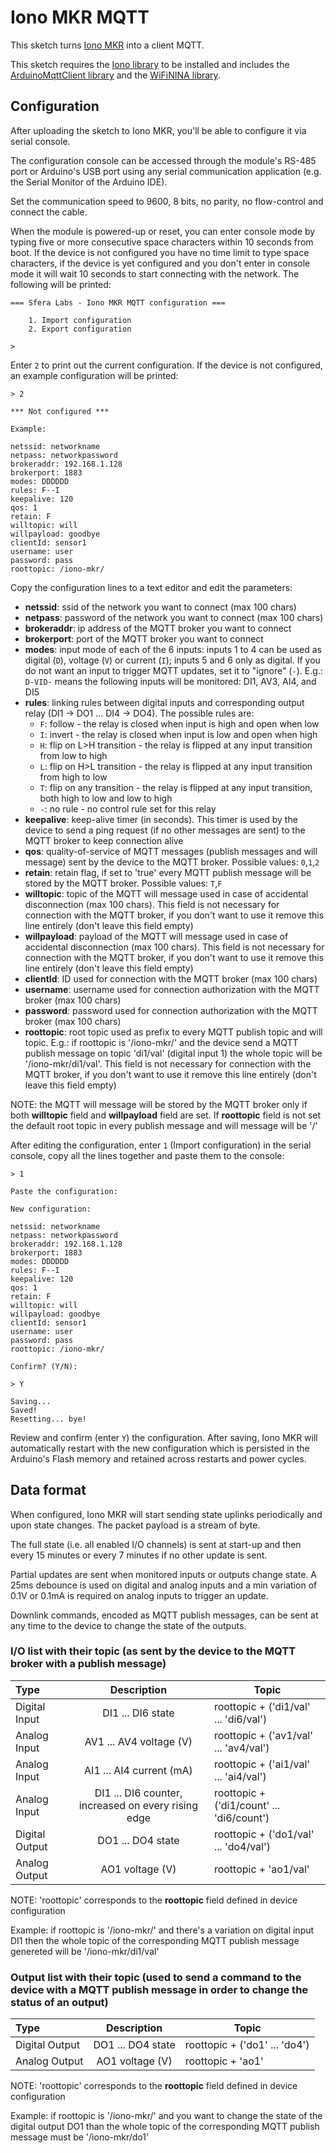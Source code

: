 # Iono MKR MQTT

This sketch turns [Iono MKR](https://www.sferalabs.cc/iono-mkr/) into a client MQTT.

This sketch requires the [Iono library](https://github.com/sfera-labs/iono/tree/master/Iono) to be installed and includes the [ArduinoMqttClient library](https://github.com/arduino-libraries/ArduinoMqttClient) and the [WiFiNINA library](https://github.com/arduino-libraries/WiFiNINA).

## Configuration

After uploading the sketch to Iono MKR, you'll be able to configure it via serial console.

The configuration console can be accessed through the module's RS-485 port or Arduino's USB port using any serial communication application (e.g. the Serial Monitor of the Arduino IDE).

Set the communication speed to 9600, 8 bits, no parity, no flow-control and connect the cable.

When the module is powered-up or reset, you can enter console mode by typing five or more consecutive space characters within 10 seconds from boot. If the device is not configured you have no time limit to type space characters, if the device is yet configured and you don't enter in console mode it will wait 10 seconds to start connecting with the network. The following will be printed:

```
=== Sfera Labs - Iono MKR MQTT configuration ===

    1. Import configuration
    2. Export configuration

> 
```

Enter `2` to print out the current configuration. If the device is not configured, an example configuration will be printed:

```
> 2

*** Not configured ***

Example:

netssid: networkname
netpass: networkpassword
brokeraddr: 192.168.1.128
brokerport: 1883
modes: DDDDDD
rules: F--I
keepalive: 120
qos: 1
retain: F
willtopic: will
willpayload: goodbye
clientId: sensor1
username: user
password: pass
roottopic: /iono-mkr/
```

Copy the configuration lines to a text editor and edit the parameters:

- **netssid**: ssid of the network you want to connect (max 100 chars)
- **netpass**: password of the network you want to connect (max 100 chars)
- **brokeraddr**: ip address of the MQTT broker you want to connect
- **brokerport**: port of the MQTT broker you want to connect
- **modes**: input mode of each of the 6 inputs: inputs 1 to 4 can be used as digital (`D`), voltage (`V`) or current (`I`); inputs 5 and 6 only as digital. If you do not want an input to trigger MQTT updates, set it to "ignore" (`-`). E.g.: `D-VID-` means the following inputs will be monitored: DI1, AV3, AI4, and DI5
- **rules**: linking rules between digital inputs and corresponding output relay (DI1 -> DO1 ... DI4 -> DO4). The possible rules are:
    - `F`: follow - the relay is closed when input is high and open when low    
    - `I`: invert - the relay is closed when input is low and open when high    
    - `H`: flip on L>H transition - the relay is flipped at any input transition from low to high    
    - `L`: flip on H>L transition - the relay is flipped at any input transition from high to low    
    - `T`: flip on any transition - the relay is flipped at any input transition, both high to low and low to high    
    - `-`: no rule - no control rule set for this relay
- **keepalive**: keep-alive timer (in seconds). This timer is used by the device to send a ping request (if no other messages are sent) to the MQTT broker to keep connection alive
- **qos**: quality-of-service of MQTT messages (publish messages and will message) sent by the device to the MQTT broker. Possible values: `0`,`1`,`2`
- **retain**: retain flag, if set to 'true' every MQTT publish message will be stored by the MQTT broker. Possible values: `T`,`F`
- **willtopic**: topic of the MQTT will message used in case of accidental disconnection (max 100 chars). This field is not necessary for connection with the MQTT broker, if you don't want to use it remove this line entirely (don't leave this field empty)
- **willpayload**: payload of the MQTT will message used in case of accidental disconnection (max 100 chars). This field is not necessary for connection with the MQTT broker, if you don't want to use it remove this line entirely (don't leave this field empty)
- **clientId**: ID used for connection with the MQTT broker (max 100 chars)
- **username**: username used for connection authorization with the MQTT broker (max 100 chars)
- **password**: password used for connection authorization with the MQTT broker (max 100 chars)
- **roottopic**: root topic used as prefix to every MQTT publish topic and will topic. E.g.: if roottopic is '/iono-mkr/' and the device send a MQTT publish message on topic 'di1/val' (digital input 1) the whole topic will be '/iono-mkr/di1/val'. This field is not necessary for connection with the MQTT broker, if you don't want to use it remove this line entirely (don't leave this field empty)
 
NOTE: the MQTT will message will be stored by the MQTT broker only if both **willtopic** field and **willpayload** field are set. If **roottopic** field is not set the default root topic in every publish message and will message will be '/'

After editing the configuration, enter `1` (Import configuration) in the serial console, copy all the lines together and paste them to the console:

```
> 1

Paste the configuration:

New configuration:

netssid: networkname
netpass: networkpassword
brokeraddr: 192.168.1.128
brokerport: 1883
modes: DDDDDD
rules: F--I
keepalive: 120
qos: 1
retain: F
willtopic: will
willpayload: goodbye
clientId: sensor1
username: user
password: pass
roottopic: /iono-mkr/

Confirm? (Y/N):

> Y

Saving...
Saved!
Resetting... bye!
```

Review and confirm (enter `Y`) the configuration.  After saving, Iono MKR will automatically restart with the new configuration which is persisted in the Arduino's Flash memory and retained across restarts and power cycles.

## Data format

When configured, Iono MKR will start sending state uplinks periodically and upon state changes. The packet payload is a stream of byte.

The full state (i.e. all enabled I/O channels) is sent at start-up and then every 15 minutes or every 7 minutes if no other update is sent.

Partial updates are sent when monitored inputs or outputs change state. A 25ms debounce is used on digital and analog inputs and a min variation of 0.1V or 0.1mA is required on analog inputs to trigger an update.

Downlink commands, encoded as MQTT publish messages, can be sent at any time to the device to change the state of the outputs.

### I/O list with their topic (as sent by the device to the MQTT broker with a publish message)

|Type|Description|Topic|
|:------|:--:|-----------|
|Digital Input|DI1 ... DI6 state|roottopic + ('di1/val' ... 'di6/val')|
|Analog Input|AV1 ... AV4 voltage (V)|roottopic + ('av1/val' ... 'av4/val')|
|Analog Input|AI1 ... AI4 current (mA)|roottopic + ('ai1/val' ... 'ai4/val')|
|Analog Input|DI1 ... DI6 counter, increased on every rising edge|roottopic + ('di1/count' ... 'di6/count')|
|Digital Output|DO1 ... DO4 state|roottopic + ('do1/val' ... 'do4/val')|
|Analog Output|AO1 voltage (V)|roottopic + 'ao1/val'|

NOTE: 'roottopic' corresponds to the **roottopic** field defined in device configuration

Example: if roottopic is '/iono-mkr/' and there's a variation on digital input DI1 then the whole topic of the corresponding MQTT publish message genereted will be '/iono-mkr/di1/val'

### Output list with their topic (used to send a command to the device with a MQTT publish message in order to change the status of an output)

|Type|Description|Topic|
|:------|:--:|-----------|
|Digital Output|DO1 ... DO4 state|roottopic + ('do1' ... 'do4')|
|Analog Output|AO1 voltage (V)|roottopic + 'ao1'|

NOTE: 'roottopic' corresponds to the **roottopic** field defined in device configuration

Example: if roottopic is '/iono-mkr/' and you want to change the state of the digital output DO1 than the whole topic of the corresponding MQTT publish message must be '/iono-mkr/do1'
